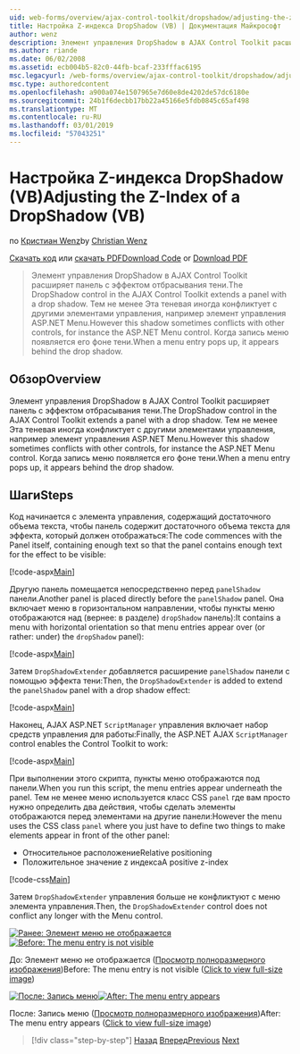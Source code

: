 ```yaml
---
uid: web-forms/overview/ajax-control-toolkit/dropshadow/adjusting-the-z-index-of-a-dropshadow-vb
title: Настройка Z-индекса DropShadow (VB) | Документация Майкрософт
author: wenz
description: Элемент управления DropShadow в AJAX Control Toolkit расширяет панель с эффектом отбрасывания тени. Тем не менее Эта теневая иногда конфликтует с другими элементами управления, для пап...
ms.author: riande
ms.date: 06/02/2008
ms.assetid: ecb004b5-82c0-44fb-bcaf-233fffac6195
msc.legacyurl: /web-forms/overview/ajax-control-toolkit/dropshadow/adjusting-the-z-index-of-a-dropshadow-vb
msc.type: authoredcontent
ms.openlocfilehash: a900a074e1507965e7d60e8de4202de57dc6180e
ms.sourcegitcommit: 24b1f6decbb17bb22a45166e5fdb0845c65af498
ms.translationtype: MT
ms.contentlocale: ru-RU
ms.lasthandoff: 03/01/2019
ms.locfileid: "57043251"
---
```

<a name="adjusting-the-z-index-of-a-dropshadow-vb"></a><span data-ttu-id="57ee1-104">Настройка Z-индекса DropShadow (VB)</span><span class="sxs-lookup"><span data-stu-id="57ee1-104">Adjusting the Z-Index of a DropShadow (VB)</span></span>
====================
<span data-ttu-id="57ee1-105">по [Кристиан Wenz](https://github.com/wenz)</span><span class="sxs-lookup"><span data-stu-id="57ee1-105">by [Christian Wenz](https://github.com/wenz)</span></span>

<span data-ttu-id="57ee1-106">[Скачать код](http://download.microsoft.com/download/5/1/6/51652a81-500b-4f6b-88d3-617103e7941e/DropShadow1.vb.zip) или [скачать PDF](http://download.microsoft.com/download/b/6/a/b6ae89ee-df69-4c87-9bfb-ad1eb2b23373/dropshadow1VB.pdf)</span><span class="sxs-lookup"><span data-stu-id="57ee1-106">[Download Code](http://download.microsoft.com/download/5/1/6/51652a81-500b-4f6b-88d3-617103e7941e/DropShadow1.vb.zip) or [Download PDF](http://download.microsoft.com/download/b/6/a/b6ae89ee-df69-4c87-9bfb-ad1eb2b23373/dropshadow1VB.pdf)</span></span>

> <span data-ttu-id="57ee1-107">Элемент управления DropShadow в AJAX Control Toolkit расширяет панель с эффектом отбрасывания тени.</span><span class="sxs-lookup"><span data-stu-id="57ee1-107">The DropShadow control in the AJAX Control Toolkit extends a panel with a drop shadow.</span></span> <span data-ttu-id="57ee1-108">Тем не менее Эта теневая иногда конфликтует с другими элементами управления, например элемент управления ASP.NET Menu.</span><span class="sxs-lookup"><span data-stu-id="57ee1-108">However this shadow sometimes conflicts with other controls, for instance the ASP.NET Menu control.</span></span> <span data-ttu-id="57ee1-109">Когда запись меню появляется его фоне тени.</span><span class="sxs-lookup"><span data-stu-id="57ee1-109">When a menu entry pops up, it appears behind the drop shadow.</span></span>


## <a name="overview"></a><span data-ttu-id="57ee1-110">Обзор</span><span class="sxs-lookup"><span data-stu-id="57ee1-110">Overview</span></span>

<span data-ttu-id="57ee1-111">Элемент управления DropShadow в AJAX Control Toolkit расширяет панель с эффектом отбрасывания тени.</span><span class="sxs-lookup"><span data-stu-id="57ee1-111">The DropShadow control in the AJAX Control Toolkit extends a panel with a drop shadow.</span></span> <span data-ttu-id="57ee1-112">Тем не менее Эта теневая иногда конфликтует с другими элементами управления, например элемент управления ASP.NET Menu.</span><span class="sxs-lookup"><span data-stu-id="57ee1-112">However this shadow sometimes conflicts with other controls, for instance the ASP.NET Menu control.</span></span> <span data-ttu-id="57ee1-113">Когда запись меню появляется его фоне тени.</span><span class="sxs-lookup"><span data-stu-id="57ee1-113">When a menu entry pops up, it appears behind the drop shadow.</span></span>

## <a name="steps"></a><span data-ttu-id="57ee1-114">Шаги</span><span class="sxs-lookup"><span data-stu-id="57ee1-114">Steps</span></span>

<span data-ttu-id="57ee1-115">Код начинается с элемента управления, содержащий достаточного объема текста, чтобы панель содержит достаточного объема текста для эффекта, который должен отображаться:</span><span class="sxs-lookup"><span data-stu-id="57ee1-115">The code commences with the Panel itself, containing enough text so that the panel contains enough text for the effect to be visible:</span></span>

[!code-aspx[Main](adjusting-the-z-index-of-a-dropshadow-vb/samples/sample1.aspx)]

<span data-ttu-id="57ee1-116">Другую панель помещается непосредственно перед `panelShadow` панели.</span><span class="sxs-lookup"><span data-stu-id="57ee1-116">Another panel is placed directly before the `panelShadow` panel.</span></span> <span data-ttu-id="57ee1-117">Она включает меню в горизонтальном направлении, чтобы пункты меню отображаются над (вернее: в разделе) `dropShadow` панель):</span><span class="sxs-lookup"><span data-stu-id="57ee1-117">It contains a menu with horizontal orientation so that menu entries appear over (or rather: under) the `dropShadow` panel):</span></span>

[!code-aspx[Main](adjusting-the-z-index-of-a-dropshadow-vb/samples/sample2.aspx)]

<span data-ttu-id="57ee1-118">Затем `DropShadowExtender` добавляется расширение `panelShadow` панели с помощью эффекта тени:</span><span class="sxs-lookup"><span data-stu-id="57ee1-118">Then, the `DropShadowExtender` is added to extend the `panelShadow` panel with a drop shadow effect:</span></span>

[!code-aspx[Main](adjusting-the-z-index-of-a-dropshadow-vb/samples/sample3.aspx)]

<span data-ttu-id="57ee1-119">Наконец, AJAX ASP.NET `ScriptManager` управления включает набор средств управления для работы:</span><span class="sxs-lookup"><span data-stu-id="57ee1-119">Finally, the ASP.NET AJAX `ScriptManager` control enables the Control Toolkit to work:</span></span>

[!code-aspx[Main](adjusting-the-z-index-of-a-dropshadow-vb/samples/sample4.aspx)]

<span data-ttu-id="57ee1-120">При выполнении этого скрипта, пункты меню отображаются под панели.</span><span class="sxs-lookup"><span data-stu-id="57ee1-120">When you run this script, the menu entries appear underneath the panel.</span></span> <span data-ttu-id="57ee1-121">Тем не менее меню используется класс CSS `panel` где вам просто нужно определить два действия, чтобы сделать элементы отображаются перед элементами на другие панели:</span><span class="sxs-lookup"><span data-stu-id="57ee1-121">However the menu uses the CSS class `panel` where you just have to define two things to make elements appear in front of the other panel:</span></span>

- <span data-ttu-id="57ee1-122">Относительное расположение</span><span class="sxs-lookup"><span data-stu-id="57ee1-122">Relative positioning</span></span>
- <span data-ttu-id="57ee1-123">Положительное значение z индекса</span><span class="sxs-lookup"><span data-stu-id="57ee1-123">A positive z-index</span></span>

[!code-css[Main](adjusting-the-z-index-of-a-dropshadow-vb/samples/sample5.css)]

<span data-ttu-id="57ee1-124">Затем `DropShadowExtender` управления больше не конфликтуют с меню элемента управления.</span><span class="sxs-lookup"><span data-stu-id="57ee1-124">Then, the `DropShadowExtender` control does not conflict any longer with the Menu control.</span></span>


<span data-ttu-id="57ee1-125">[![Ранее: Элемент меню не отображается](adjusting-the-z-index-of-a-dropshadow-vb/_static/image2.png)](adjusting-the-z-index-of-a-dropshadow-vb/_static/image1.png)</span><span class="sxs-lookup"><span data-stu-id="57ee1-125">[![Before: The menu entry is not visible](adjusting-the-z-index-of-a-dropshadow-vb/_static/image2.png)](adjusting-the-z-index-of-a-dropshadow-vb/_static/image1.png)</span></span>

<span data-ttu-id="57ee1-126">До: Элемент меню не отображается ([Просмотр полноразмерного изображения](adjusting-the-z-index-of-a-dropshadow-vb/_static/image3.png))</span><span class="sxs-lookup"><span data-stu-id="57ee1-126">Before: The menu entry is not visible ([Click to view full-size image](adjusting-the-z-index-of-a-dropshadow-vb/_static/image3.png))</span></span>


<span data-ttu-id="57ee1-127">[![После: Запись меню](adjusting-the-z-index-of-a-dropshadow-vb/_static/image5.png)](adjusting-the-z-index-of-a-dropshadow-vb/_static/image4.png)</span><span class="sxs-lookup"><span data-stu-id="57ee1-127">[![After: The menu entry appears](adjusting-the-z-index-of-a-dropshadow-vb/_static/image5.png)](adjusting-the-z-index-of-a-dropshadow-vb/_static/image4.png)</span></span>

<span data-ttu-id="57ee1-128">После: Запись меню ([Просмотр полноразмерного изображения](adjusting-the-z-index-of-a-dropshadow-vb/_static/image6.png))</span><span class="sxs-lookup"><span data-stu-id="57ee1-128">After: The menu entry appears ([Click to view full-size image](adjusting-the-z-index-of-a-dropshadow-vb/_static/image6.png))</span></span>

> [!div class="step-by-step"]
> <span data-ttu-id="57ee1-129">[Назад](manipulating-dropshadow-properties-from-client-code-cs.md)
> [Вперед](manipulating-dropshadow-properties-from-client-code-vb.md)</span><span class="sxs-lookup"><span data-stu-id="57ee1-129">[Previous](manipulating-dropshadow-properties-from-client-code-cs.md)
[Next](manipulating-dropshadow-properties-from-client-code-vb.md)</span></span>
